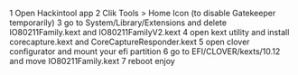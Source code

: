 1 Open Hackintool app
2 Clik Tools > Home Icon (to disable Gatekeeper temporarily)
3 go to System/Library/Extensions and delete IO80211Family.kext and IO80211FamilyV2.kext
4 open kext utility and install corecapture.kext and CoreCaptureResponder.kext
5 open clover configurator and mount your efi partition
6 go to EFI/CLOVER/kexts/10.12 and move IO80211Family.kext
7 reboot enjoy
